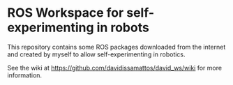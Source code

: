# ROS Workspace for self-experimenting in robots
This repository contains some ROS packages downloaded from the internet and created by myself to allow self-experimenting in robotics.

See the wiki at https://github.com/davidissamattos/david_ws/wiki for more information.

